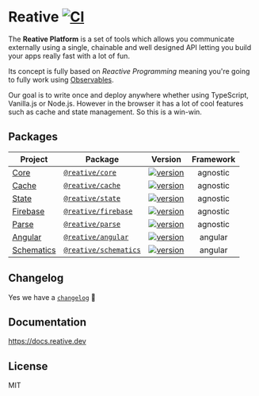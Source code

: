 # Reative [![CI](https://github.com/stewwan/reative/workflows/CI/badge.svg)](https://github.com/stewwan/reative/actions)

The **Reative Platform** is a set of tools which allows you communicate externally using a single, chainable and well designed API letting you build your apps really fast with a lot of fun.

Its concept is fully based on _Reactive_ _Programming_ meaning you're going to fully work using [Observables](https://rxjs-dev.firebaseapp.com/operator-decision-tree).

Our goal is to write once and deploy anywhere whether using TypeScript, Vanilla.js or Node.js. However in the browser it has a lot of cool features such as cache and state management. So this is a win-win.

## Packages

| Project                                           | Package                                                                    | Version                                                                                                                      | Framework |
| ------------------------------------------------- | -------------------------------------------------------------------------- | ---------------------------------------------------------------------------------------------------------------------------- | :-------: |
| [Core](https://docs.reative.dev/core)             | [`@reative/core`](https://www.npmjs.com/package/@reative/core)             | [![version](https://img.shields.io/npm/v/@reative/core/latest.svg)](https://www.npmjs.com/package/@reative/core)             | agnostic  |
| [Cache](https://docs.reative.dev/cache)           | [`@reative/cache`](https://www.npmjs.com/package/@reative/cache)           | [![version](https://img.shields.io/npm/v/@reative/cache/latest.svg)](https://www.npmjs.com/package/@reative/cache)           | agnostic  |
| [State](https://docs.reative.dev/state)           | [`@reative/state`](https://www.npmjs.com/package/@reative/state)           | [![version](https://img.shields.io/npm/v/@reative/state/latest.svg)](https://www.npmjs.com/package/@reative/state)           | agnostic  |
| [Firebase](https://docs.reative.dev/firebase)     | [`@reative/firebase`](https://www.npmjs.com/package/@reative/firebase)     | [![version](https://img.shields.io/npm/v/@reative/firebase/latest.svg)](https://www.npmjs.com/package/@reative/firebase)     | agnostic  |
| [Parse](https://docs.reative.dev/parse)           | [`@reative/parse`](https://www.npmjs.com/package/@reative/parse)           | [![version](https://img.shields.io/npm/v/@reative/parse/latest.svg)](https://www.npmjs.com/package/@reative/parse)           | agnostic  |
| [Angular](https://docs.reative.dev/angular)       | [`@reative/angular`](https://www.npmjs.com/package/@reative/angular)       | [![version](https://img.shields.io/npm/v/@reative/angular/latest.svg)](https://www.npmjs.com/package/@reative/angular)       |  angular  |
| [Schematics](https://docs.reative.dev/schematics) | [`@reative/schematics`](https://www.npmjs.com/package/@reative/schematics) | [![version](https://img.shields.io/npm/v/@reative/schematics/latest.svg)](https://www.npmjs.com/package/@reative/schematics) |  angular  |

## Changelog

Yes we have a [`changelog`](/CHANGELOG.md) 🍭

## Documentation

https://docs.reative.dev

## License

MIT
